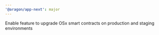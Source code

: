 ```yaml
---
'@aragon/app-next': major
---
```


Enable feature to upgrade OSx smart contracts on production and staging environments
